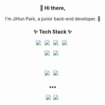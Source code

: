 <h3 align="center"> 👋 Hi there,</h3>
<p align="center">
I'm JiHun Park, a junior back-end developer. 🌱 <br>
</p>

<h3 align="center">✨ Tech Stack ✨ </h3>

<p align="center">
    <img src="https://img.shields.io/badge/java-007396.svg?&style=flat-square&logo=java&logoColor=FFFFFF"/>&nbsp;&nbsp;
    <img src="https://img.shields.io/badge/javaScript-F7DF1E.svg?&style=flat-square&logo=javaScript&logoColor=FFFFFF"/>&nbsp;&nbsp;
    <img src="https://img.shields.io/badge/HTML5-E34F26?style=flat-square&logo=HTML5&logoColor=white"/></a> &nbsp
    <img src="https://img.shields.io/badge/jQuery-0769AD.svg?&style=flat-square&logo=jQuery&logoColor=FFFFFF"/></a> &nbsp
</p>
<p align="center">
     <img src="https://img.shields.io/badge/python-3776AB.svg?&style=flat-square&logo=python&logoColor=FFFFFF"/>&nbsp;&nbsp;
    <img src="https://img.shields.io/badge/C++-00599C?style=flat-square&logo=c%2B%2B&logoColor=FFFFFF"/>&nbsp;&nbsp;
</p>
<br/>
<p align="center">
    <img src="https://img.shields.io/badge/spring-6DB33F.svg?&style=flat-square&logo=spring&logoColor=FFFFFF"/>&nbsp;&nbsp;
    <img src="https://img.shields.io/badge/Microsoft%20SQL%20Server-CC2927.svg?&style=flat-square&logo=Microsoft%20SQL%20Server&logoColor=FFFFFF"/>&nbsp;&nbsp;
</p>

<h3 align="center">•••</h3>

<p align="center" align="right">
  <a target="_blank" href="https://jihunparkme.github.io/"><img src="https://img.shields.io/badge/Github-181717.svg?&style=flat-square&logo=Github&logoColor=FFFFFF"></a>&nbsp;
  <a target="_blank" href="https://data-make.tistory.com/"><img src="https://img.shields.io/badge/Blogger-FF7F00.svg?&style=flat-square&logo=Blogger&logoColor=FFFFFF"></a>&nbsp;
</p>

<!--
**metleeha/metleeha** is a ✨ _special_ ✨ repository because its `README.md` (this file) appears on your GitHub profile.

[![HadongLee's github stats](https://github-readme-stats.vercel.app/api?username=metleeha&show_icons=true&theme=dracula)](https://github.com/metleeha/github-readme-stats)
[![Top Langs](https://github-readme-stats.vercel.app/api/top-langs/?username=metleeha&layout=compact&theme=dracula)](https://github.com/metleeha)

Here are some ideas to get you started:

- 🔭 I’m currently working on ...
- 🌱 I’m currently learning ...
- 👯 I’m looking to collaborate on ...
- 🤔 I’m looking for help with ...
- 💬 Ask me about ...
- 📫 How to reach me: ...
- 😄 Pronouns: ...
- ⚡ Fun fact: ...

https://simpleicons.org/
-->
